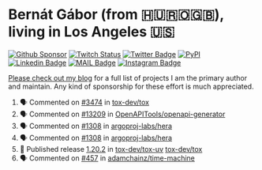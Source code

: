 # Bernát Gábor (from 🇭🇺🇷🇴🇬🇧), living in Los Angeles 🇺🇸

[![Github Sponsor](https://img.shields.io/static/v1?label=Sponsor&message=%E2%9D%A4&logo=GitHub&link=https://github.com/sponsors/gaborbernat&style=flat-square)](https://github.com/sponsors/gaborbernat)
[![Twitch Status](https://img.shields.io/twitch/status/gaborbernat?style=flat-square)](https://www.twitch.tv/gaborbernat)
[![Twitter Badge](https://img.shields.io/badge/-@gjbernat-1ca0f1?style=flat-square&labelColor=1ca0f1&logo=twitter&logoColor=white&link=https://twitter.com/gjbernat)](https://twitter.com/gjbernat)
[![PyPI](https://img.shields.io/badge/-gaborbernat-0073b7?style=flat-square&logo=Python&logoColor=white&link=https://pypi.org/user/gaborbernat/)](https://pypi.org/user/gaborbernat/)
[![Linkedin Badge](https://img.shields.io/badge/-gaborbernat-blue?style=flat-square&logo=Linkedin&logoColor=white&link=https://www.linkedin.com/in/gaborbernat/)](https://www.linkedin.com/in/gaborbernat/)
[![MAIL Badge](https://img.shields.io/badge/-gaborjbernat@gmail.com-c14438?style=flat-square&logo=Gmail&logoColor=white&link=mailto:gaborjbernat@gmail.com)](mailto:gaborjbernat@gmail.com)
[![Instagram Badge](https://img.shields.io/badge/-@gabor__bernat-845EC2?style=flat-square&labelColor=white&logo=Instagram&link=https://instagram.com/gabor_bernat/)](https://instagram.com/gabor_bernat)

[Please check out my blog](https://bernat.tech/about/) for a full list of projects I am the primary author and maintain.
Any kind of sponsorship for these effort is much appreciated.

<!--START_SECTION:activity-->

1. 🗣 Commented on [#3474](https://github.com/tox-dev/tox/issues/3474#issuecomment-2622607964) in [tox-dev/tox](https://github.com/tox-dev/tox)
2. 🗣 Commented on [#13209](https://github.com/OpenAPITools/openapi-generator/issues/13209#issuecomment-2620609686) in [OpenAPITools/openapi-generator](https://github.com/OpenAPITools/openapi-generator)
3. 🗣 Commented on [#1308](https://github.com/argoproj-labs/hera/issues/1308#issuecomment-2619727801) in [argoproj-labs/hera](https://github.com/argoproj-labs/hera)
4. 🗣 Commented on [#1308](https://github.com/argoproj-labs/hera/issues/1308#issuecomment-2619726180) in [argoproj-labs/hera](https://github.com/argoproj-labs/hera)
5. 🚀 Published release [1.20.2](https://github.com/tox-dev/tox-uv/releases/tag/1.20.2) in [tox-dev/tox-uv](https://github.com/tox-dev/tox-uv)
   [tox-dev/tox](https://github.com/tox-dev/tox)
5. 🗣 Commented on [#457](https://github.com/adamchainz/time-machine/pull/457#issuecomment-2197730644) in
[adamchainz/time-machine](https://github.com/adamchainz/time-machine)
<!--END_SECTION:activity-->
